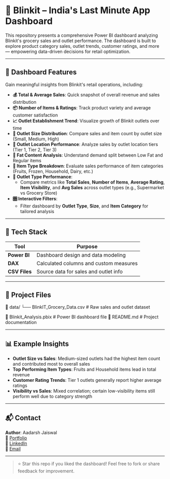 # 🛒 Blinkit – India's Last Minute App Dashboard

This repository presents a comprehensive Power BI dashboard analyzing Blinkit's grocery sales and outlet performance. The dashboard is built to explore product category sales, outlet trends, customer ratings, and more — empowering data-driven decisions for retail optimization.

---

## 🌟 Dashboard Features

Gain meaningful insights from Blinkit's retail operations, including:

- **💰 Total & Average Sales**: Quick snapshot of overall revenue and sales distribution
- **📦 Number of Items & Ratings**: Track product variety and average customer satisfaction
- **📈 Outlet Establishment Trend**: Visualize growth of Blinkit outlets over time
- **🏪 Outlet Size Distribution**: Compare sales and item count by outlet size (Small, Medium, High)
- **📍 Outlet Location Performance**: Analyze sales by outlet location tiers (Tier 1, Tier 2, Tier 3)
- **🥛 Fat Content Analysis**: Understand demand split between Low Fat and Regular items
- **🍎 Item Type Breakdown**: Evaluate sales performance of item categories (Fruits, Frozen, Household, Dairy, etc.)
- **🏬 Outlet Type Performance**:
  - Compare metrics like **Total Sales**, **Number of Items**, **Average Rating**, **Item Visibility**, and **Avg Sales** across outlet types (e.g., Supermarket vs Grocery Store)
- **🎛️ Interactive Filters**:
  - Filter dashboard by **Outlet Type**, **Size**, and **Item Category** for tailored analysis

---

## 📌 Tech Stack

| Tool            | Purpose                                 |
|-----------------|-----------------------------------------|
| **Power BI**     | Dashboard design and data modeling     |
| **DAX**          | Calculated columns and custom measures |
| **CSV Files**    | Source data for sales and outlet info  |

---

## 📂 Project Files

📁 data/
└── BlinkIT_Grocery_Data.csv # Raw sales and outlet dataset

📄 Blinkit_Analysis.pbix # Power BI dashboard file
📄 README.md # Project documentation


---

## 📊 Example Insights

- **Outlet Size vs Sales**: Medium-sized outlets had the highest item count and contributed most to overall sales
- **Top Performing Item Types**: Fruits and Household items lead in total revenue
- **Customer Rating Trends**: Tier 1 outlets generally report higher average ratings
- **Visibility vs Sales**: Mixed correlation; certain low-visibility items still perform well due to category strength

---

## 📬 Contact

**Author**: Aadarsh Jaiswal  
🔗 [Portfolio](https://aadarshjaiswalvns.github.io/Data-Analytics-Portfolio)  
💼 [LinkedIn](https://www.linkedin.com/in/aadarshjaiswalvns)  
📧 [Email](mailto:aadarshjaiswalvns@gmail.com)

---

> ⭐ Star this repo if you liked the dashboard! Feel free to fork or share feedback for improvement.
